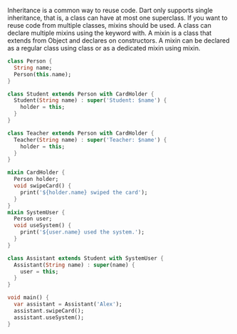 Inheritance is a common way to reuse code. Dart only supports single
inheritance, that is, a class can have at most one superclass. If you want
to reuse code from multiple classes, mixins should be used. A class
can declare multiple mixins using the keyword with. A mixin is a class
that extends from Object and declares on constructors. A mixin can be
declared as a regular class using class or as a dedicated mixin using
mixin.
```dart
class Person {
  String name;
  Person(this.name);
}

class Student extends Person with CardHolder {
  Student(String name) : super('Student: $name') {
    holder = this;
  }
}

class Teacher extends Person with CardHolder {
  Teacher(String name) : super('Teacher: $name') {
    holder = this;
  }
}

mixin CardHolder {
  Person holder;
  void swipeCard() {
    print('${holder.name} swiped the card');
  }
}
mixin SystemUser {
  Person user;
  void useSystem() {
    print('${user.name} used the system.');
  }
}

class Assistant extends Student with SystemUser {
  Assistant(String name) : super(name) {
    user = this;
  }
}

void main() {
  var assistant = Assistant('Alex');
  assistant.swipeCard();
  assistant.useSystem();
}
```
